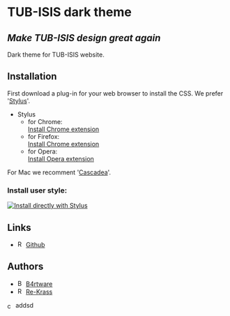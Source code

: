 # TUB-ISIS dark theme
## *Make TUB-ISIS design great again*
Dark theme for TUB-ISIS website.

## Installation
First download a plug-in for your web browser to install the CSS. We prefer '[Stylus](https://github.com/openstyles/stylus)'. <br>
- Stylus <br>
  - for Chrome: <br>
[Install Chrome extension](https://chrome.google.com/webstore/detail/stylus/clngdbkpkpeebahjckkjfobafhncgmne) <br>
  - for Firefox: <br>
[Install Chrome extension](https://addons.mozilla.org/firefox/addon/styl-us/) <br>
  - for Opera: <br>
[Install Opera extension](https://addons.opera.com/extensions/details/stylus/) <br>

For Mac we recomment '[Cascadea](https://cascadea.app/)'.

### Install user style:
[![Install directly with Stylus](https://img.shields.io/badge/Install%20directly%20with-Stylus-238b8b.svg)](https://raw.githubusercontent.com/Re-Krass/Dark-Theme-ISIS-TUB/master/dark-theme-isis-tub.user.css) 

## Links
- <img src="https://github.githubassets.com/images/modules/logos_page/GitHub-Mark.png" height="15" alt="Re-Krass profile picture"> [Github](https://github.com/Re-Krass/Dark-Theme-ISIS-TUB) <br>

## Authors 
- <img src="https://avatars1.githubusercontent.com/u/34386047?s=460&v=4" height="15" alt="B4rtware profile picture"> [B4rtware](https://github.com/B4rtware) <br>
- <img src="https://avatars0.githubusercontent.com/u/38668040?s=460&v=4" height="15" alt="Re-Krass profile picture"> [Re-Krass](https://github.com/Re-Krass)




<p style="">
    <img style="height:15px; vertical-align: middle;" src="https://avatars0.githubusercontent.com/u/38668040?s=460&v=4" alt="centered image" />
    addsd
</p>

